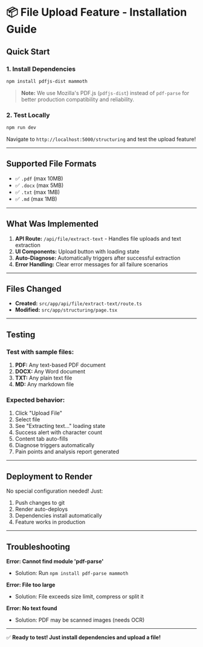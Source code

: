 # 📦 File Upload Feature - Installation Guide

## Quick Start

### 1. Install Dependencies
```bash
npm install pdfjs-dist mammoth
```

> **Note:** We use Mozilla's PDF.js (`pdfjs-dist`) instead of `pdf-parse` for better production compatibility and reliability.

### 2. Test Locally
```bash
npm run dev
```

Navigate to `http://localhost:5000/structuring` and test the upload feature!

---

## Supported File Formats
- ✅ `.pdf` (max 10MB)
- ✅ `.docx` (max 5MB)
- ✅ `.txt` (max 1MB)
- ✅ `.md` (max 1MB)

---

## What Was Implemented
1. **API Route:** `/api/file/extract-text` - Handles file uploads and text extraction
2. **UI Components:** Upload button with loading state
3. **Auto-Diagnose:** Automatically triggers after successful extraction
4. **Error Handling:** Clear error messages for all failure scenarios

---

## Files Changed
- **Created:** `src/app/api/file/extract-text/route.ts`
- **Modified:** `src/app/structuring/page.tsx`

---

## Testing

### Test with sample files:
1. **PDF:** Any text-based PDF document
2. **DOCX:** Any Word document
3. **TXT:** Any plain text file
4. **MD:** Any markdown file

### Expected behavior:
1. Click "Upload File"
2. Select file
3. See "Extracting text..." loading state
4. Success alert with character count
5. Content tab auto-fills
6. Diagnose triggers automatically
7. Pain points and analysis report generated

---

## Deployment to Render
No special configuration needed! Just:
1. Push changes to git
2. Render auto-deploys
3. Dependencies install automatically
4. Feature works in production

---

## Troubleshooting

**Error: Cannot find module 'pdf-parse'**
- Solution: Run `npm install pdf-parse mammoth`

**Error: File too large**
- Solution: File exceeds size limit, compress or split it

**Error: No text found**
- Solution: PDF may be scanned images (needs OCR)

---

✅ **Ready to test! Just install dependencies and upload a file!**

